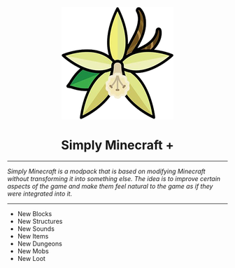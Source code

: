 <div style="text-align: center;">

![Logo](https://raw.githubusercontent.com/sephiroth1993/Simply-Exploration-/main/background.png)

</div>

<h1 style="text-align: center;">Simply Minecraft +</h1>

------------

<p><i>

Simply Minecraft is a modpack that is based on modifying Minecraft without transforming it into something else.
The idea is to improve certain aspects of the game and make them feel natural to the game as if they were integrated into it.

</i></p>

------------



- New Blocks
- New Structures
- New Sounds
- New Items
- New Dungeons
- New Mobs
- New Loot